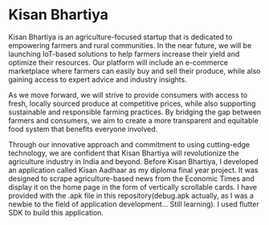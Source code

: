 # Kisan Bhartiya
Kisan Bhartiya is an agriculture-focused startup that is dedicated to empowering farmers and rural communities. In the near future, we will be launching IoT-based solutions to help farmers increase their yield and optimize their resources. Our platform will include an e-commerce marketplace where farmers can easily buy and sell their produce, while also gaining access to expert advice and industry insights.

As we move forward, we will strive to provide consumers with access to fresh, locally sourced produce at competitive prices, while also supporting sustainable and responsible farming practices. By bridging the gap between farmers and consumers, we aim to create a more transparent and equitable food system that benefits everyone involved.

Through our innovative approach and commitment to using cutting-edge technology, we are confident that Kisan Bhartiya will revolutionize the agriculture industry in India and beyond.
Before Kisan Bhartiya, I developed an application called Kisan Aadhaar as my diploma final year project. It was designed to scrape agriculture-based news from the Economic Times and display it on the home page in the form of vertically scrollable cards. I have provided with the .apk file in this repository(debug.apk actually, as I was a newbie to the field of application development... Still learning). I used flutter SDK to build this application.
